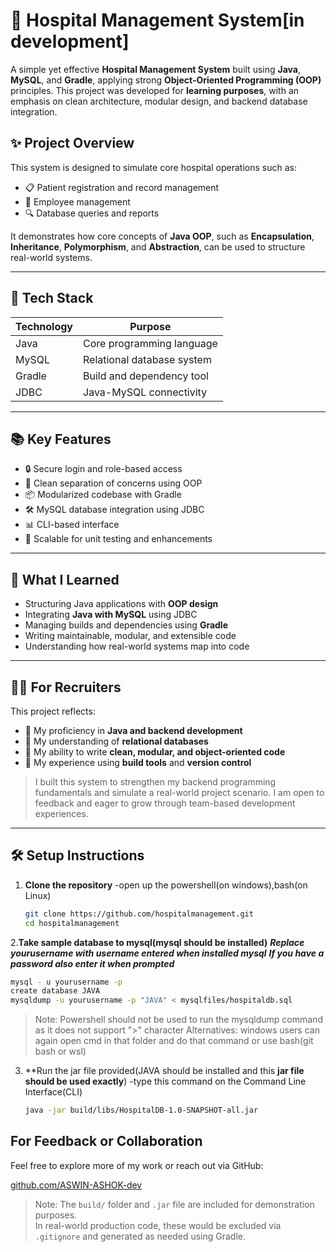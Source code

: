 # 🏥 Hospital Management System[in development]

A simple yet effective **Hospital Management System** built using **Java**, **MySQL**, and **Gradle**, applying strong **Object-Oriented Programming (OOP)** principles. This project was developed for **learning purposes**, with an emphasis on clean architecture, modular design, and backend database integration.

## ✨ Project Overview

This system is designed to simulate core hospital operations such as:

- 📋 Patient registration and record management  
- 👔 Employee management
- 🔍 Database queries and reports

It demonstrates how core concepts of **Java OOP**, such as **Encapsulation**, **Inheritance**, **Polymorphism**, and **Abstraction**, can be used to structure real-world systems.

---

## 🚀 Tech Stack

| Technology | Purpose                    |
|------------|----------------------------|
| Java       | Core programming language  |
| MySQL      | Relational database system |
| Gradle     | Build and dependency tool  |
| JDBC       | Java-MySQL connectivity    |

---

## 📚 Key Features

- 🔒 Secure login and role-based access
- 🧩 Clean separation of concerns using OOP
- 📦 Modularized codebase with Gradle
- 🛠️ MySQL database integration using JDBC
- 📊 CLI-based interface 
- 🧪 Scalable for unit testing and enhancements

---

## 🧠 What I Learned

- Structuring Java applications with **OOP design**
- Integrating **Java with MySQL** using JDBC
- Managing builds and dependencies using **Gradle**
- Writing maintainable, modular, and extensible code
- Understanding how real-world systems map into code

---

## 🧑‍💼 For Recruiters

This project reflects:

- 🔹 My proficiency in **Java and backend development**
- 🔹 My understanding of **relational databases**
- 🔹 My ability to write **clean, modular, and object-oriented code**
- 🔹 My experience using **build tools** and **version control**

> I built this system to strengthen my backend programming fundamentals and simulate a real-world project scenario. I am open to feedback and eager to grow through team-based development experiences.

---

## 🛠️ Setup Instructions

1. **Clone the repository**
   -open up the powershell(on windows),bash(on Linux)
   ```bash
   git clone https://github.com/hospitalmanagement.git
   cd hospitalmanagement
   ```
2.**Take sample database to mysql(mysql should be installed)**
   ***Replace yourusername with username entered when installed mysql***
   ***If you have a password also enter it when prompted***
   ```bash
   mysql - u yourusername -p
   create database JAVA
   mysqldump -u yourusername -p "JAVA" < mysqlfiles/hospitaldb.sql
```
   > Note: Powershell should not be used to run the mysqldump command as it does not support ">" character
   > Alternatives: windows users can again open cmd in that folder and do that command or use bash(git bash or wsl)
3. **Run the jar file provided(JAVA should be installed and this **jar file should be used exactly**)
  -type this command on the Command Line Interface(CLI)
   ```bash
   java -jar build/libs/HospitalDB-1.0-SNAPSHOT-all.jar
   ```
## For Feedback or Collaboration

Feel free to explore more of my work or reach out via GitHub:

[github.com/ASWIN-ASHOK-dev](https://github.com/ASWIN-ASHOK-dev)
> Note: The `build/` folder and `.jar` file are included for demonstration purposes.  
> In real-world production code, these would be excluded via `.gitignore` and generated as needed using Gradle.

